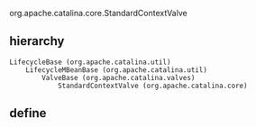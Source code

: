 org.apache.catalina.core.StandardContextValve

## hierarchy
```
LifecycleBase (org.apache.catalina.util)
    LifecycleMBeanBase (org.apache.catalina.util)
        ValveBase (org.apache.catalina.valves)
            StandardContextValve (org.apache.catalina.core)
```

## define